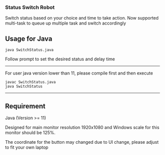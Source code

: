 ### Status Switch Robot

Switch status based on your choice and time to take action.
Now supported multi-task to queue up multiple task and switch accordingly

## Usage for Java
```
java SwitchStatus.java
```
Follow prompt to set the desired status and delay time

---

For user java version lower than 11, please compile first and then execute
```
javac SwitchStatus.java
java SwitchStatus
```
---

## Requirement
Java (Version >= 11)

Designed for main monitor resolution 1920x1080 and Windows scale for this monitor should be 125%.

The coordinate for the button may changed due to UI change, please adjust to fit your own laptop

